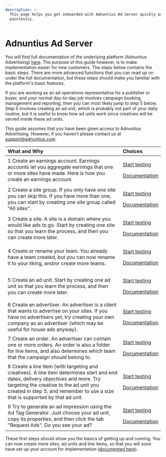```yaml
---
description: >-
  This page helps you get onboarded with Adnuntius Ad Server quickly and
  painlessly.
---
```


# Adnuntius Ad Server

You will find full documentation of the underlying platform \(Adnuntius Advertising\) [here](../adnuntius-advertising/admin-ui/). The purpose of this guide however, is to make implementation easier for new customers. The steps below contains the basic steps. There are more advanced functions that you can read up on under the full documentation, but these steps should make you familiar with the platform's basic features. 

If you are working as an ad operations representative for a publisher or buyer, and your normal day-to-day job involves campaign booking, management and reporting, then you can most likely jump to step 5 below. Step 5 involves creating an ad unit, which is probably not part of your daily routine, but it is useful to know how ad units work since creatives will be served inside these ad units. 

This guide assumes that you have been given access to Adnuntius Advertising. However, if you haven't please contact us at [support@adnuntius.com](mailto:support@adnuntius.com).

<table>
  <thead>
    <tr>
      <th style="text-align:left">What and Why</th>
      <th style="text-align:left">Choices</th>
    </tr>
  </thead>
  <tbody>
    <tr>
      <td style="text-align:left">1 Create an earnings account. Earnings accounts let you aggregate earnings
        that one or more sites have made. Here is how you create an earnings account.</td>
      <td
      style="text-align:left">
        <p><a href="https://admin.adnuntius.com/earnings-accounts">Start testing</a>
        </p>
        <p><a href="../adnuntius-advertising/admin-ui/inventory/earnings-accounts.md">Documentation</a>
        </p>
        </td>
    </tr>
    <tr>
      <td style="text-align:left">2 Create a site group. If you only have one site you can skip this. If
        you have more than one, you can start by creating one site group called
        &quot;All sites&quot;.</td>
      <td style="text-align:left">
        <p><a href="https://admin.adnuntius.com/site-groups">Start testing</a>
        </p>
        <p><a href="../adnuntius-advertising/admin-ui/inventory/site-groups.md">Documentation</a>
        </p>
      </td>
    </tr>
    <tr>
      <td style="text-align:left">3 Create a site. A site is a domain where you would like ads to go. Start
        by creating one site so that you learn the process, and then you can create
        more later.</td>
      <td style="text-align:left">
        <p><a href="https://admin.adnuntius.com/sites">Start testing</a>
        </p>
        <p><a href="../adnuntius-advertising/admin-ui/inventory/sites.md">Documentation</a>
        </p>
      </td>
    </tr>
    <tr>
      <td style="text-align:left">4 Create or rename your team. You already have a team created, but you
        can now rename it to your liking, and/or create more teams.</td>
      <td style="text-align:left">
        <p><a href="https://admin.adnuntius.com/admin/teams">Start testing</a>
        </p>
        <p><a href="../adnuntius-advertising/admin-ui/admin/users-teams-and-roles.md">Documentation</a>
        </p>
      </td>
    </tr>
    <tr>
      <td style="text-align:left">5 Create an ad unit. Start by creating one ad unit so that you learn the
        process, and then you can create more later.</td>
      <td style="text-align:left">
        <p><a href="https://admin.adnuntius.com/ad-units">Start testing</a>
        </p>
        <p><a href="../adnuntius-advertising/admin-ui/inventory/adunits-1.md">Documentation</a>
        </p>
      </td>
    </tr>
    <tr>
      <td style="text-align:left">6 Create an advertiser. An advertiser is a client that wants to advertise
        on your sites. If you have no advertisers yet, try creating your own company
        as an advertiser (which may be useful for house ads anyway).</td>
      <td style="text-align:left">
        <p><a href="https://admin.adnuntius.com/advertisers">Start testing</a>
        </p>
        <p><a href="../adnuntius-advertising/admin-ui/advertising/advertisers.md">Documentation</a>
        </p>
      </td>
    </tr>
    <tr>
      <td style="text-align:left">7 Create an order. An advertiser can contain one or more orders. An order
        is also a folder for line items, and also determines which team that the
        campaign should belong to.</td>
      <td style="text-align:left">
        <p><a href="https://admin.adnuntius.com/orders">Start testing</a>
        </p>
        <p><a href="../adnuntius-advertising/admin-ui/advertising/orders.md">Documentation</a>
        </p>
      </td>
    </tr>
    <tr>
      <td style="text-align:left">8 Create a line item (with targeting and creatives). A line item determines
        start and end dates, delivery objectives and more. Try targeting the creative
        to the ad unit you created in step 5, and remember to use a size that is
        supported by that ad unit.</td>
      <td style="text-align:left">
        <p><a href="https://admin.adnuntius.com/line-items">Start testing</a>
        </p>
        <p><a href="../adnuntius-advertising/admin-ui/advertising/line-items.md">Documentation</a>
        </p>
      </td>
    </tr>
    <tr>
      <td style="text-align:left">9 Try to generate an ad impression using the Ad Tag Generator. Just choose
        your ad unit, copy its properties, and then click the tab &quot;Request
        Ads&quot;. Do you see your ad?</td>
      <td style="text-align:left">
        <p><a href="https://admin.adnuntius.com/ad-tag">Start testing</a>
        </p>
        <p><a href="../adnuntius-advertising/admin-ui/inventory/ad-tag-generator.md">Documentation</a>
        </p>
      </td>
    </tr>
  </tbody>
</table>

These first steps should show you the basics of getting up and running. You can now create more sites, ad units and line items, so that you will soon have set up your account for implementation \([documented here](../adnuntius-advertising/requesting-ads/)\). 

